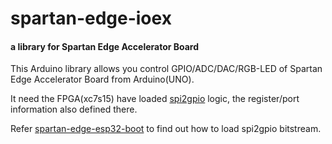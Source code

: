 # spartan-edge-ioex
#### a library for Spartan Edge Accelerator Board

This Arduino library allows you control GPIO/ADC/DAC/RGB-LED of Spartan Edge Accelerator Board from Arduino(UNO).

It need the FPGA(xc7s15) have loaded 
[spi2gpio](https://github.com/DoneSEA/SEA/Demos/7.Interface/spi2gpio) 
logic, the register/port information also defined there.

Refer [spartan-edge-esp32-boot](Downloads/spartan-edge-esp32-boot) 
to find out how to load spi2gpio bitstream.
